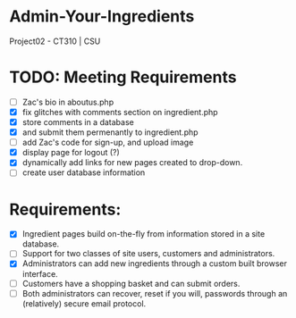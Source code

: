 # Admin-Your-Ingredients
Project02 - CT310 | CSU

# TODO: Meeting Requirements
- [ ] Zac's bio in aboutus.php
- [x] fix glitches with comments section on ingredient.php
- [x] store comments in a database 
- [x] and submit them permenantly to ingredient.php
- [ ] add Zac's code for sign-up, and upload image
- [x] display page for logout (?)
- [x] dynamically add links for new pages created to drop-down.
- [ ] create user database information

# Requirements:
- [x] Ingredient pages build on-the-fly from information stored in a site database.
- [ ] Support for two classes of site users, customers and administrators.
- [x] Administrators can add new ingredients through a custom built browser interface.
- [ ] Customers have a shopping basket and can submit orders.
- [ ] Both administrators can recover, reset if you will, passwords through an (relatively) secure email protocol.
